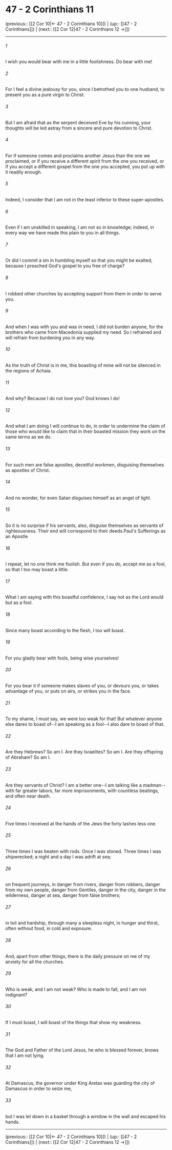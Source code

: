 # 47 - 2 Corinthians 11

(previous:: [[2 Cor 10|← 47 - 2 Corinthians 10]]) | (up:: [[47 - 2 Corinthians]]) | (next:: [[2 Cor 12|47 - 2 Corinthians 12 →]])

***


###### 1 
I wish you would bear with me in a little foolishness. Do bear with me! 

###### 2 
For I feel a divine jealousy for you, since I betrothed you to one husband, to present you as a pure virgin to Christ. 

###### 3 
But I am afraid that as the serpent deceived Eve by his cunning, your thoughts will be led astray from a sincere and pure devotion to Christ. 

###### 4 
For if someone comes and proclaims another Jesus than the one we proclaimed, or if you receive a different spirit from the one you received, or if you accept a different gospel from the one you accepted, you put up with it readily enough. 

###### 5 
Indeed, I consider that I am not in the least inferior to these super-apostles. 

###### 6 
Even if I am unskilled in speaking, I am not so in knowledge; indeed, in every way we have made this plain to you in all things. 

###### 7 
Or did I commit a sin in humbling myself so that you might be exalted, because I preached God's gospel to you free of charge? 

###### 8 
I robbed other churches by accepting support from them in order to serve you. 

###### 9 
And when I was with you and was in need, I did not burden anyone, for the brothers who came from Macedonia supplied my need. So I refrained and will refrain from burdening you in any way. 

###### 10 
As the truth of Christ is in me, this boasting of mine will not be silenced in the regions of Achaia. 

###### 11 
And why? Because I do not love you? God knows I do! 

###### 12 
And what I am doing I will continue to do, in order to undermine the claim of those who would like to claim that in their boasted mission they work on the same terms as we do. 

###### 13 
For such men are false apostles, deceitful workmen, disguising themselves as apostles of Christ. 

###### 14 
And no wonder, for even Satan disguises himself as an angel of light. 

###### 15 
So it is no surprise if his servants, also, disguise themselves as servants of righteousness. Their end will correspond to their deeds.Paul's Sufferings as an Apostle 

###### 16 
I repeat, let no one think me foolish. But even if you do, accept me as a fool, so that I too may boast a little. 

###### 17 
What I am saying with this boastful confidence, I say not as the Lord would but as a fool. 

###### 18 
Since many boast according to the flesh, I too will boast. 

###### 19 
For you gladly bear with fools, being wise yourselves! 

###### 20 
For you bear it if someone makes slaves of you, or devours you, or takes advantage of you, or puts on airs, or strikes you in the face. 

###### 21 
To my shame, I must say, we were too weak for that! But whatever anyone else dares to boast of--I am speaking as a fool--I also dare to boast of that. 

###### 22 
Are they Hebrews? So am I. Are they Israelites? So am I. Are they offspring of Abraham? So am I. 

###### 23 
Are they servants of Christ? I am a better one--I am talking like a madman--with far greater labors, far more imprisonments, with countless beatings, and often near death. 

###### 24 
Five times I received at the hands of the Jews the forty lashes less one. 

###### 25 
Three times I was beaten with rods. Once I was stoned. Three times I was shipwrecked; a night and a day I was adrift at sea; 

###### 26 
on frequent journeys, in danger from rivers, danger from robbers, danger from my own people, danger from Gentiles, danger in the city, danger in the wilderness, danger at sea, danger from false brothers; 

###### 27 
in toil and hardship, through many a sleepless night, in hunger and thirst, often without food, in cold and exposure. 

###### 28 
And, apart from other things, there is the daily pressure on me of my anxiety for all the churches. 

###### 29 
Who is weak, and I am not weak? Who is made to fall, and I am not indignant? 

###### 30 
If I must boast, I will boast of the things that show my weakness. 

###### 31 
The God and Father of the Lord Jesus, he who is blessed forever, knows that I am not lying. 

###### 32 
At Damascus, the governor under King Aretas was guarding the city of Damascus in order to seize me, 

###### 33 
but I was let down in a basket through a window in the wall and escaped his hands.

***

(previous:: [[2 Cor 10|← 47 - 2 Corinthians 10]]) | (up:: [[47 - 2 Corinthians]]) | (next:: [[2 Cor 12|47 - 2 Corinthians 12 →]])
